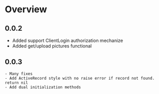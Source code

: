 # Overview

## 0.0.2

   - Added support ClientLogin authorization mechanize
   - Added get/upload pictures functional

## 0.0.3
    - Many fixes
    - Add ActiveRecord style with no raise error if record not found. return nil
    - Add dual initialization methods
